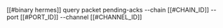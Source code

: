 [[#binary hermes]] query packet pending-acks --chain [[#CHAIN_ID]] --port [[#PORT_ID]] --channel [[#CHANNEL_ID]]
